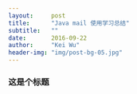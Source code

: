 ```yaml
---
layout:     post
title:      "Java mail 使用学习总结"
subtitle:   ""
date:       2016-09-22
author:     "Kei Wu"
header-img: "img/post-bg-05.jpg"
---
```


### 这是个标题

